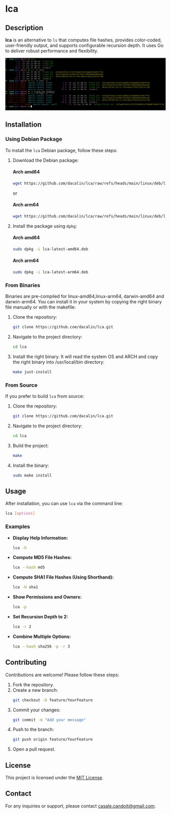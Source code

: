 # lca

## Description

**lca** is an alternative to `ls` that computes file hashes, provides color-coded, user-friendly output, and supports configurable recursion depth. It uses Go to deliver robust performance and flexibility.

![alt text](docs/image.png)
## Installation

### Using Debian Package

To install the `lca` Debian package, follow these steps:

1. Download the Debian package:

    #### Arch amd64
    ```bash
    wget https://github.com/dacalin/lca/raw/refs/heads/main/linux/deb/lca-latest-amd64.deb
    ```
    
    or 

    #### Arch arm64

    ```bash
    wget https://github.com/dacalin/lca/raw/refs/heads/main/linux/deb/lca-latest-arm64.deb
    ```
    
2. Install the package using `dpkg`:

    #### Arch amd64

    ```bash
    sudo dpkg -i lca-latest-amd64.deb
    ```

    #### Arch arm64
     ```bash
    sudo dpkg -i lca-latest-arm64.deb
    ```

### From Binaries
Binaries are pre-compiled for linux-amd64,linux-arm64, darwin-amd64 and darwin-arm64.
You can install it in your system by copying the right binary file manually or with the makefile:

1. Clone the repository:

    ```bash
    git clone https://github.com/dacalin/lca.git
    ```


2. Navigate to the project directory:

    ```bash
    cd lca
    ```

3. Install the right binary. It will read the system OS and ARCH and copy the right binary into /usr/local/bin directory:

    ```bash
    make just-install
    ```

### From Source

If you prefer to build `lca` from source:

1. Clone the repository:

    ```bash
    git clone https://github.com/dacalin/lca.git
    ```

2. Navigate to the project directory:

    ```bash
    cd lca
    ```

3. Build the project:

    ```bash
    make
    ```

4. Install the binary:

    ```bash
    sudo make install
    ```

## Usage

After installation, you can use `lca` via the command line:

```bash
lca [options]
```

### Examples

- **Display Help Information:**
    ```bash
    lca -h
    ```

- **Compute MD5 File Hashes:**
    ```bash
    lca --hash md5
    ```

- **Compute SHA1 File Hashes (Using Shorthand):**
    ```bash
    lca -H sha1
    ```

- **Show Permissions and Owners:**
    ```bash
    lca -p
    ```

- **Set Recursion Depth to 2:**
    ```bash
    lca -r 2
    ```

- **Combine Multiple Options:**
    ```bash
    lca --hash sha256 -p -r 3
    ```

## Contributing

Contributions are welcome! Please follow these steps:

1. Fork the repository.
2. Create a new branch:
    ```bash
    git checkout -b feature/YourFeature
    ```
3. Commit your changes:
    ```bash
    git commit -m "Add your message"
    ```
4. Push to the branch:
    ```bash
    git push origin feature/YourFeature
    ```
5. Open a pull request.

## License

This project is licensed under the [MIT License](LICENSE).

## Contact

For any inquiries or support, please contact [casale.candoit@gmail.com](mailto:casale.candoit@gmail.com).
